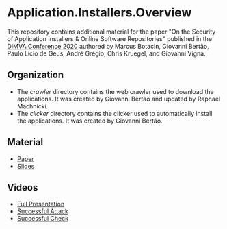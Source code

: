 # Application.Installers.Overview

This repository contains additional material for the paper "On the Security of Application Installers \& Online Software Repositories" published in the [DIMVA Conference 2020](https://dimva2020.campus.ciencias.ulisboa.pt/) authored by Marcus Botacin, Giovanni Bertão, Paulo Lício de Geus, André Grégio, Chris Kruegel, and Giovanni Vigna.

## Organization

* The *crawler* directory contains the web crawler used to download the applications. It was created by Giovanni Bertão and updated by Raphael Machnicki.
* The *clicker* directory contains the clicker used to automatically install the applications. It was created by Giovanni Bertão.

## Material

* [Paper](https://github.com/marcusbotacin/Application.Installers.Overview/blob/master/paper/paper.pdf)
* [Slides](https://github.com/marcusbotacin/Application.Installers.Overview/blob/master/paper/slides.pdf)

## Videos

* [Full Presentation](https://www.youtube.com/watch?v=21S38y-cryQ)
* [Successful Attack](https://www.youtube.com/watch?v=dRI0J9TGqy4)
* [Successful Check](https://www.youtube.com/watch?v=vGrLbFlyXb0)
